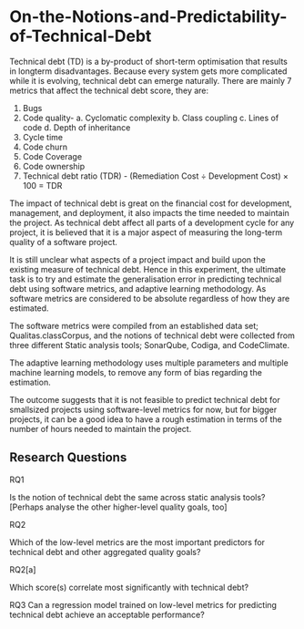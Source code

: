 # On-the-Notions-and-Predictability-of-Technical-Debt

Technical debt (TD) is a by-product of short-term optimisation that results in longterm disadvantages. Because every system gets more complicated while it is evolving, technical debt can emerge naturally. There are mainly 7 metrics that affect the technical debt score, they are:
1.	Bugs
2.	Code quality-
  a.	Cyclomatic complexity
  b.	Class coupling
  c.	Lines of code
  d.	Depth of inheritance
3.	Cycle time
4.	Code churn
5.	Code Coverage
6.	Code ownership
7.	Technical debt ratio (TDR) - (Remediation Cost ÷ Development Cost) × 100 = TDR

The impact of technical debt is great on the financial cost for development, management, and deployment, it also impacts the time needed to maintain the project. As technical debt affect all parts of a development cycle for any project, it is believed that it is a major aspect of measuring the long-term quality of a software project. 

It is still unclear what aspects of a project impact and build upon the existing measure of technical debt. Hence in this experiment, the ultimate task is to try and estimate the generalisation error in predicting technical debt using software metrics, and adaptive learning methodology. As software metrics are considered to be absolute regardless of how they are estimated.

The software metrics were compiled from an established data set; Qualitas.classCorpus, and the notions of technical debt were collected from three different Static analysis tools; SonarQube, Codiga, and CodeClimate.

The adaptive learning methodology uses multiple parameters and multiple machine learning models, to remove any form of bias regarding the estimation.

The outcome suggests that it is not feasible to predict technical debt for smallsized projects using software-level metrics for now, but for bigger projects, it can be a good idea to have a rough estimation in terms of the number of hours needed to maintain the project.

## Research Questions
RQ1 

Is the notion of technical debt the same across static analysis tools? [Perhaps analyse the other higher-level quality goals, too]

RQ2 

Which of the low-level metrics  are the most important predictors for technical debt and other aggregated quality goals?

RQ2[a]

Which score(s) correlate most significantly with technical debt?

RQ3
Can a regression model trained on low-level metrics for predicting technical debt achieve an acceptable performance?

